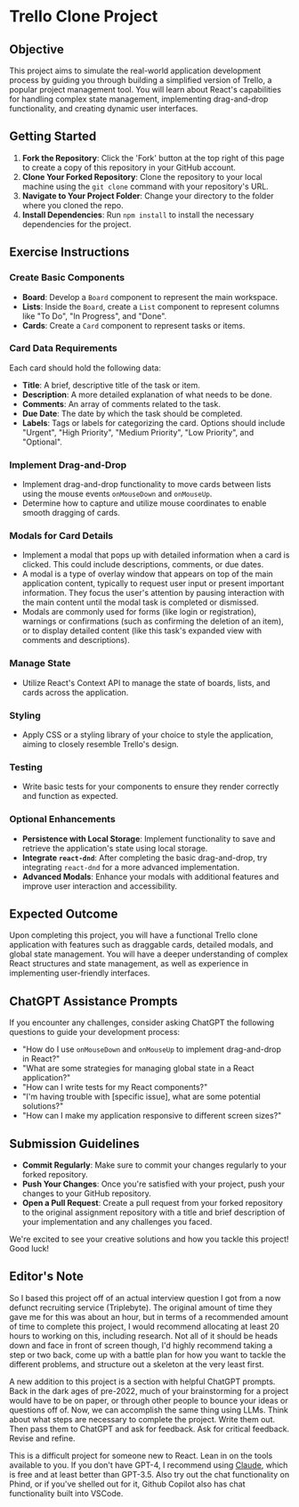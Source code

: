# Trello Clone Project

## Objective
This project aims to simulate the real-world application development process by guiding you through building a simplified version of Trello, a popular project management tool. You will learn about React's capabilities for handling complex state management, implementing drag-and-drop functionality, and creating dynamic user interfaces.

## Getting Started

1. **Fork the Repository**: Click the 'Fork' button at the top right of this page to create a copy of this repository in your GitHub account.
2. **Clone Your Forked Repository**: Clone the repository to your local machine using the `git clone` command with your repository's URL.
3. **Navigate to Your Project Folder**: Change your directory to the folder where you cloned the repo.
4. **Install Dependencies**: Run `npm install` to install the necessary dependencies for the project.

## Exercise Instructions

### Create Basic Components
- **Board**: Develop a `Board` component to represent the main workspace.
- **Lists**: Inside the `Board`, create a `List` component to represent columns like "To Do", "In Progress", and "Done".
- **Cards**: Create a `Card` component to represent tasks or items.

### Card Data Requirements
Each card should hold the following data:
- **Title**: A brief, descriptive title of the task or item.
- **Description**: A more detailed explanation of what needs to be done.
- **Comments**: An array of comments related to the task.
- **Due Date**: The date by which the task should be completed.
- **Labels**: Tags or labels for categorizing the card. Options should include "Urgent", "High Priority", "Medium Priority", "Low Priority", and "Optional".

### Implement Drag-and-Drop
- Implement drag-and-drop functionality to move cards between lists using the mouse events `onMouseDown` and `onMouseUp`.
- Determine how to capture and utilize mouse coordinates to enable smooth dragging of cards.

### Modals for Card Details
- Implement a modal that pops up with detailed information when a card is clicked. This could include descriptions, comments, or due dates.
- A modal is a type of overlay window that appears on top of the main application content, typically to request user input or present important information. They focus the user's attention by pausing interaction with the main content until the modal task is completed or dismissed.
- Modals are commonly used for forms (like login or registration), warnings or confirmations (such as confirming the deletion of an item), or to display detailed content (like this task's expanded view with comments and descriptions).

### Manage State
- Utilize React's Context API to manage the state of boards, lists, and cards across the application.

### Styling
- Apply CSS or a styling library of your choice to style the application, aiming to closely resemble Trello's design.

### Testing
- Write basic tests for your components to ensure they render correctly and function as expected.

### Optional Enhancements
- **Persistence with Local Storage**: Implement functionality to save and retrieve the application's state using local storage.
- **Integrate `react-dnd`**: After completing the basic drag-and-drop, try integrating `react-dnd` for a more advanced implementation.
- **Advanced Modals**: Enhance your modals with additional features and improve user interaction and accessibility.

## Expected Outcome
Upon completing this project, you will have a functional Trello clone application with features such as draggable cards, detailed modals, and global state management. You will have a deeper understanding of complex React structures and state management, as well as experience in implementing user-friendly interfaces.

## ChatGPT Assistance Prompts
If you encounter any challenges, consider asking ChatGPT the following questions to guide your development process:
- "How do I use `onMouseDown` and `onMouseUp` to implement drag-and-drop in React?"
- "What are some strategies for managing global state in a React application?"
- "How can I write tests for my React components?"
- "I'm having trouble with [specific issue], what are some potential solutions?"
- "How can I make my application responsive to different screen sizes?"

## Submission Guidelines
- **Commit Regularly**: Make sure to commit your changes regularly to your forked repository.
- **Push Your Changes**: Once you're satisfied with your project, push your changes to your GitHub repository.
- **Open a Pull Request**: Create a pull request from your forked repository to the original assignment repository with a title and brief description of your implementation and any challenges you faced.

We're excited to see your creative solutions and how you tackle this project! Good luck!

## Editor's Note

So I based this project off of an actual interview question I got from a now defunct recruiting service (Triplebyte). The original amount of time they gave me for this was about an hour, but in terms of a recommended amount of time to complete this project, I would recommend allocating at least 20 hours to working on this, including research. Not all of it should be heads down and face in front of screen though, I'd highly recommend taking a step or two back, come up with a battle plan for how you want to tackle the different problems, and structure out a skeleton at the very least first.

A new addition to this project is a section with helpful ChatGPT prompts. Back in the dark ages of pre-2022, much of your brainstorming for a project would have to be on paper, or through other people to bounce your ideas or questions off of. Now, we can accomplish the same thing using LLMs. Think about what steps are necessary to complete the project. Write them out. Then pass them to ChatGPT and ask for feedback. Ask for critical feedback. Revise and refine.

This is a difficult project for someone new to React. Lean in on the tools available to you. If you don't have GPT-4, I recommend using [Claude](https://claude.ai), which is free and at least better than GPT-3.5. Also try out the chat functionality on Phind, or if you've shelled out for it, Github Copilot also has chat functionality built into VSCode.